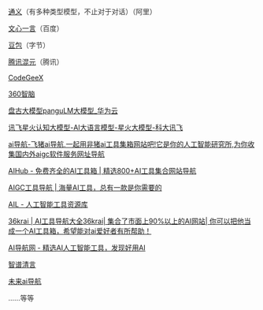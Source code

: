 [通义](https://tongyi.aliyun.com/)<font style="color:rgb(51, 51, 51);">（有多种类型模型，不止对于对话）（阿里）</font>

[文心一言](https://yiyan.baidu.com/welcome)<font style="color:rgb(51, 51, 51);">（百度）</font>

[豆包](https://www.doubao.com/login)<font style="color:rgb(51, 51, 51);">（字节）</font>

[腾讯混元](https://hunyuan.tencent.com/)<font style="color:rgb(51, 51, 51);">（腾讯）</font>

[CodeGeeX](https://codegeex.cn/)

[360智脑](https://ai.360.com/)

[盘古大模型panguLM大模型_华为云](https://www.huaweicloud.com/product/pangu.html)

[讯飞星火认知大模型-AI大语言模型-星火大模型-科大讯飞](https://xinghuo.xfyun.cn/)

[ai导航-飞猪ai导航,一起用非猪ai工具集箱网站吧!它是你的人工智能研究所,为你收集国内外aigc软件服务网址导航](https://feizhuke.com/#term-6606-3)

[AIHub - 免费齐全的AI工具箱 | 精选800+AI工具集合网站导航](https://www.aihub.cn/#term-427)

[AIGC工具导航 | 海量AI工具，总有一款是你需要的](https://nav.aiwave.cc/)

[AIL - 人工智能工具资源库](https://www.ai-lib.club/)

[36krai | AI工具导航大全36krai| 集合了市面上90%以上的AI网站| 你可以把他当成一个AI工具箱，希望能对ai爱好者有所帮助！](https://36krai.com/)

[AI导航网 - 精选AI人工智能工具，发现好用AI](https://www.ainav.cn/)

[智谱清言](https://chatglm.cn/)

[未来ai导航](https://nav.6aiq.com/)

<font style="color:rgb(51, 51, 51);">......等等</font>

